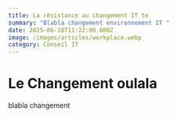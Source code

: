 ```yaml
---
title: La résistance au changement IT te
summary: "Blabla changement environnement IT "
date: 2025-06-18T11:22:00.000Z
image: /images/articles/workplace.webp
category: Conseil IT
---
```

# Le Changement oulala



blabla changement

